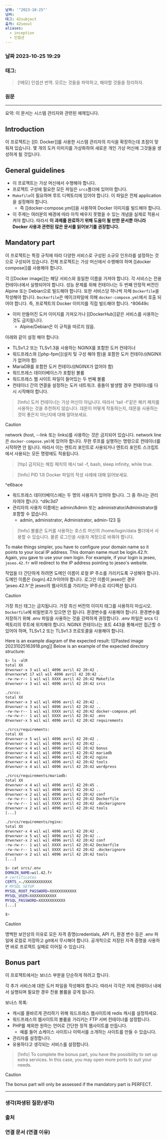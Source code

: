```yaml
---
날짜: '"2023-10-25"'
넘버: 
태그: 42subject
출처: 42seoul
aliases:
  - inception
  - 인셉션
---
```

### 날짜  2023-10-25 19:29

### 태그:

>[!메모]
> 인셉션 번역.
> 모르는 것들을 파악하고, 해야할 것들을 정리하자.

### 원문
---

요약: 이 문서는 시스템 관리자와 관련된 예제입니다.
## Introduction

이 프로젝트는 [[0. Docker]]를 사용한 시스템 관리자의 지식을 확장하는데 초점이 맞춰져 있습니다.
몇 개의 도커 이미지를 가상화하여 새로운 개인 가상 머신에 그것들을 생성하게 될 것입니다.

## General guidelines

- 이 프로젝트는 가상 머신에서 수행해야 합니다.
- 프로젝트 구성에 필요한 모든 파일은 `srcs`폴더에 있어야 합니다.
- `Makefile`이 필요하며 루트 디렉토리에 있어야 합니다. 이 파일은 전체 application을 설정해야 합니다.
	- 즉 [[docker-compose.yml]]을 사용하여 Docker 이미지를 빌드해야 합니다.
- 이 주제는 여러분의 배경에 따라 아직 배우지 못했을 수 있는 개념을 실제로 적용시켜야 합니다. 따라서 **이 과제를 완료하기 위해 도움이 될 만한 문서뿐 아니라 Docker 사용과 관련된 많은 문서를 읽어보기를 권장합니다.**

## Mandatory part

이 프로젝트는 특정 규칙에 따라 다양한 서비스로 구성된 소규모 인프라를 설정하는 것으로 구성되어 있습니다. 전체 프로젝트는 가상 머신에서 수행해야 하며 [[docker compose]]를 사용해야 합니다.

각 [[Docker image]]는 해당 서비스와 동일한 이름을 가져야 합니다.
각 서비스는 전용 컨테이너에서 실행되어야 합니다.
성능 문제를 위해 컨테이너는 두 번째 안정적 버전인 Alpine 또는 Debian으로 빌드해야 합니다.
또한 서비스당 하나씩 자체 `Dockerfile`을 작성해야 합니다. `Dockerfile`은 메이크파일에 의해 `docker-compose.yml`에서 호출 되어야 합니다.
즉, 프로젝트의 Docker 이미지를  직접 빌드해야 합니다. ^80649c
- 이미 만들어진 도커 이미지를 가져오거나 [[DockerHub]]같은 서비스를 사용하는 것도 금지됩니다.
	- Alpine/Debian은 이 규칙을 따르지 않음.

아래와 같이 설정 해야 합니다:
- TLSv1.2 또는 TLSv1.3을 사용하는 NGINX를 포함한 도커 컨테이너
- 워드프레스와 [[php-fpm]](설치 및 구성 해야 함)을 포함한 도커 컨테이너(NGINX가 없어야 함)
- MariaDB를 포함한 도커 컨테이너(NGINX가 없어야 함)
- 워드프레스 데이터베이스가 포함된 볼륨
- 워드프레스 웹 사이트 파일이 들어있는 두 번째 볼륨
- 컨테이너 간의 연결을 설정하는 도커 네트워크.
충돌이 발생할 경우 컨테이너를 다시 시작해야 합니다.

> [!info]
> 도커 컨테이너는 가상 머신이 아닙니다. 따라서 'tail -f'같은 해키 패치를 사용하는 것을 추천하지 않습니다. 데몬이 어떻게 작동하는지, 데몬을 사용하는 것이 좋은지 아닌지에 대해 알아보세요.


> [!caution]
> network (host, --link 또는 links)를 사용하는 것은 금지되어 있습니다.
> network line은 `docker-compose.yml`에 있어야 합니다. 무한 루프를 실행하는 명령으로 컨테이너를 시작하면 안 됩니다. 따라서 이는 엔트리 포인트로 사용되거나 엔트리 포인트 스크립트에서 사용되는 모든 명령에도 적용됩니다.
>  >[!tip] 금지되는 해킹 패치의 예시
>  >tail -f, bash, sleep infinity, while true.

> [!info]
> PID 1과 Docker 파일의 작성 사례에 대해 읽어보세요.
> 

^e6bace

- 워드프레스 데이터베이스에는 두 명의 사용자가 있어야 합니다. 그 중 하나는 관리자여야 합니다. ^d9c3d7
- 관리자의 사용자 이름에는 admin/Admin 또는 administrator/Administrator을 포함할 수 없습니다.
	- admin, administrator, Administrator, admin-123 등

> [!info]
> 볼륨은 도커를 사용하는 호스트 머신의 /home/login/data 폴더에서 사용할 수 있습니다. 물론 로그인을 사용자 계정으로 바꿔야 합니다.

To make things simpler, you have to configure your domain name so it points to your local IP address.
This domain name must be login.42.fr. Again, you gave to use your own login.
For example, if your login is jeseo, `jeseo.42.fr` will redirect to the IP address pointing to jeseo's website.

작업을 더 간단하게 하려면 도메인 이름이 로컬 IP 주소를 가리키도록 구성해야 합니다.
도메인 이름은 {login}.42.fr이어야 합니다. 로그인 이름이 jeseo인 경우 'jeseo.42.fr'은 jeseo의 웹사이트를 가리키는 IP주소로 리디렉션 됩니다.

>[!caution]
> 가장 최신 태그는 금지됩니다. 가장 최신 버전의 이미지 태그를 사용하지 마십시오.
> `Dockerfile`에 비밀번호가 있으면 안 됩니다.
> 환경변수를 사용해야 합니다.
> 환경변수를 저장하기 위해 .env 파일을 사용하는 것을 강력하게 권장합니다.
> .env 파일은 srcs 디렉토리의 루트에 위치해야 합니다.
> NGINX 컨테이너는 포트 443을 통해서만 접근할 수 있어야 하며, TLSv1.2 또는 TLSv1.3 프로토콜을 사용해야 합니다.

Here is an example diagram of the expected result:
![[Pasted image 20231025163918.png]]
Below is an example of the expected directory structure:
```bash
$> ls -alR 
total XX 
drwxrwxr-x 3 wil wil 4096 avril 42 20:42 . 
drwxrwxrwt 17 wil wil 4096 avril 42 20:42 .. 
-rw-rw-r-- 1 wil wil XXXX avril 42 20:42 Makefile 
drwxrwxr-x 3 wil wil 4096 avril 42 20:42 srcs 

./srcs: 
total XX 
drwxrwxr-x 3 wil wil 4096 avril 42 20:42 . 
drwxrwxr-x 3 wil wil 4096 avril 42 20:42 .. 
-rw-rw-r-- 1 wil wil XXXX avril 42 20:42 docker-compose.yml 
-rw-rw-r-- 1 wil wil XXXX avril 42 20:42 .env 
drwxrwxr-x 5 wil wil 4096 avril 42 20:42 requirements 

./srcs/requirements: 
total XX 
drwxrwxr-x 5 wil wil 4096 avril 42 20:42 . 
drwxrwxr-x 3 wil wil 4096 avril 42 20:42 .. 
drwxrwxr-x 4 wil wil 4096 avril 42 20:42 bonus 
drwxrwxr-x 4 wil wil 4096 avril 42 20:42 mariadb 
drwxrwxr-x 4 wil wil 4096 avril 42 20:42 nginx 
drwxrwxr-x 4 wil wil 4096 avril 42 20:42 tools
drwxrwxr-x 4 wil wil 4096 avril 42 20:42 wordpress 

./srcs/requirements/mariadb: 
total XX 
drwxrwxr-x 4 wil wil 4096 avril 42 20:45 . 
drwxrwxr-x 5 wil wil 4096 avril 42 20:42 .. 
drwxrwxr-x 2 wil wil 4096 avril 42 20:42 conf 
-rw-rw-r-- 1 wil wil XXXX avril 42 20:42 Dockerfile 
-rw-rw-r-- 1 wil wil XXXX avril 42 20:42 .dockerignore 
drwxrwxr-x 2 wil wil 4096 avril 42 20:42 tools 
[...] 

./srcs/requirements/nginx: 
total XX 
drwxrwxr-x 4 wil wil 4096 avril 42 20:42 . 
drwxrwxr-x 5 wil wil 4096 avril 42 20:42 .. 
drwxrwxr-x 2 wil wil 4096 avril 42 20:42 conf 
-rw-rw-r-- 1 wil wil XXXX avril 42 20:42 Dockerfile 
-rw-rw-r-- 1 wil wil XXXX avril 42 20:42 .dockerignore 
drwxrwxr-x 2 wil wil 4096 avril 42 20:42 tools 
[...] 

$> cat srcs/.env 
DOMAIN_NAME=wil.42.fr 
# certificates 
CERTS_=./XXXXXXXXXXXX 
# MYSQL SETUP 
MYSQL_ROOT_PASSWORD=XXXXXXXXXXXX 
MYSQL_USER=XXXXXXXXXXXX 
MYSQL_PASSWORD=XXXXXXXXXXXX 
[...] 

$>
```

> [!caution]
> 명백한 보안상의 이유로 모든 자격 증명(credentials, API 키, 환경 변수 등은 .env 파일에 로컬로 저장하고 git에서 무시해야 합니다. 공개적으로 저장된 자격 증명을 사용하면 바로 프로젝트 실패로 이어질 수 있습니다.

## Bonus part

이 프로젝트에서는 보너스 부분을 단순하게 하려고 합니다.

각 추가 서비스에 대한 도커 파일을 작성해야 합니다. 따라서 각각은 자체 컨테이너 내에서 실행되며 필요한 경우 전용 볼륨을 갖게 됩니다.

보너스 목록:
- 캐시를 올바르게 관리하기 위해 워드프레스 웹사이트에 redis 캐시를 설정하세요.
- 워드프레스의 웹사이트의 볼륨을 가리키는 FTP 서버 컨테이너를 설정합니다.
- PHP를 제외한 원하는 언어로 간단한 정적 웹사이트를 만듭니다.
	- 예를 들어 쇼케이스 사이트나 이력서를 소개하는 사이트를 만들 수 있습니다. 
- 관리자를 설정합니다.
- 유용하다고 생각되는 서비스를 설정합니다.

>[!info]
>To complete the bonus part, you have the possibility to set up extra services.
>In this case, you may open more ports to suit your needs.

> [!caution]
> The bonus part will only be assessed if the mandatory part is PERFECT.

---
### 생각(파생된 질문/생각)

### 출처

### 연결 문서 (연결 이유)
